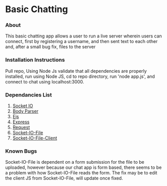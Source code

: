 # Basic Chatting 
### About 
This basic chatting app allows a user to run a live server wherein users can connect, first by registering a username, and then sent text to each other and, after a small bug fix, files to the server
### Installation Instructions
Pull repo, Using Node Js validate that all dependencies are properly installed, run using Node JS, cd to repo directory, run 'node app.js', and connect to chat using localhost:3000. 
### Dependancies List 
1. [Socket IO](https://www.npmjs.com/package/socket.io)
1. [Body Parser](https://www.npmjs.com/package/body-parser)
1. [Ejs](https://www.npmjs.com/package/ejs)
1. [Express](https://www.npmjs.com/package/express)
1. [Request](https://www.npmjs.com/package/request)
1. [Socket-IO-File](https://www.npmjs.com/package/socket.io-file)
1. [Socket-IO-File-Client](https://www.npmjs.com/package/socket.io-file)
### Known Bugs
Socket-IO-File is dependent on a form submission for the file to be uploaded, however because our chat app is form based, there seems to be a problem with how Socket-IO-File reads the form. The fix may be to edit the client JS from Socket-IO-File, will update once fixed. 
